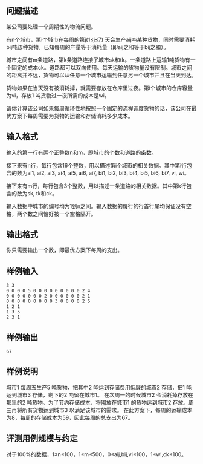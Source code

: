 

## 问题描述



某公司要处理一个周期性的物流问题。

有n个城市，第i个城市在每周的第j(1&le;j&le;7) 天会生产aij吨某种货物，同时需要消耗bij吨该种货物。已知每周的产量等于消耗量（即aij之和等于bij之和）。

城市之间有m条道路，第k条道路连接了城市sk和tk。一条道路上运输1吨货物有一个固定的成本ck。道路都可以双向使用。每天运输的货物量没有限制。城市之间的距离并不远，货物可以从任意一个城市运输到任意另一个城市并且在当天到达。

货物如果在当天没有被消耗掉，就需要存放在仓库里过夜。第i个城市的仓库容量为vi，存放1 吨货物过一夜所需的成本是wi。

请你计算该公司如果每周循环性地按照一个固定的流程调度货物的话，该公司在最优方案下每周需要为货物的运输和存储消耗多少成本。



## 输入格式



输入的第一行有两个正整数n和m，即城市的个数和道路的条数。

接下来有n行，每行包含16个整数，用以描述第i个城市的相关数据。其中第i行包含的数为ai1, ai2, ai3, ai4, ai5, ai6, ai7, bi1, bi2, bi3, bi4, bi5, bi6, bi7, vi, wi。

接下来有m行，每行包含3个整数，用以描述一条道路的相关数据。其中第k行包含的数为sk, tk和ck。

输入数据中城市的编号均为1到n之间。输入数据的每行的行首行尾均保证没有空格，两个数之间恰好被一个空格隔开。



## 输出格式



你只需要输出一个数，即最优方案下每周的支出。



## 样例输入
```
3 3
0 0 0 0 5 0 0 0 0 0 0 0 0 0 2 4
0 0 0 0 0 0 0 2 0 0 0 0 0 0 2 1
0 0 0 0 0 0 0 0 0 3 0 0 0 0 2 5
1 2 1
1 3 5
2 3 1
```
## 样例输出
```
67
```
## 样例说明

城市1 每周五生产5 吨货物，把其中2 吨运到存储费用低廉的城市2 存储，把1 吨运到城市3 存储，剩下的2 吨留在城市1。
在次周一的时候城市2 会消耗掉存放在那里的2 吨货物。为了节约存储成本，将囤放在城市1 的货物运到城市2 存放。周三再将所有货物运到城市3 以满足该城市的需求。
在此方案下，每周的运输成本为8，每周的存储成本为59，因此每周的总支出为67。

## 评测用例规模与约定

对于100%的数据，1&le;n&le;100，1&le;m&le;500，0&le;aij,bij,vi&le;100，1&le;wi,ck&le;100。
